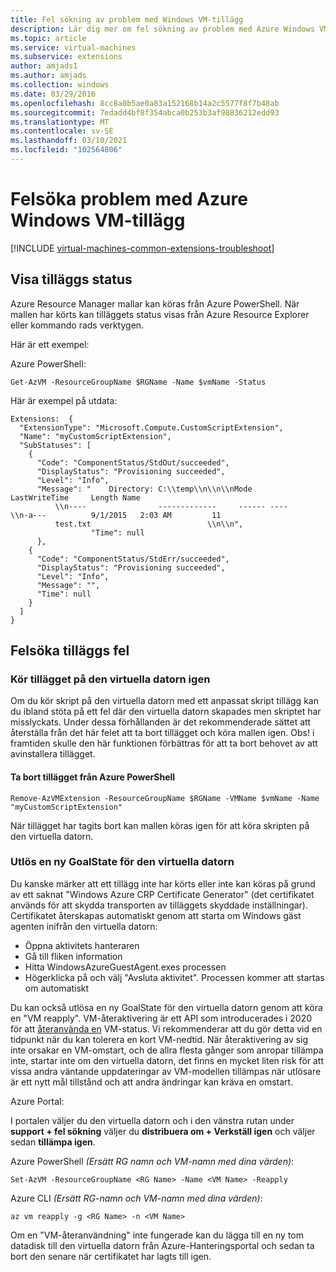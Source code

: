 ```yaml
---
title: Fel sökning av problem med Windows VM-tillägg
description: Lär dig mer om fel sökning av problem med Azure Windows VM-tillägg
ms.topic: article
ms.service: virtual-machines
ms.subservice: extensions
author: amjads1
ms.author: amjads
ms.collection: windows
ms.date: 03/29/2016
ms.openlocfilehash: 8cc8a0b5ae0a83a152168b14a2c5577f8f7b48ab
ms.sourcegitcommit: 7edadd4bf8f354abca0b253b3af98836212edd93
ms.translationtype: MT
ms.contentlocale: sv-SE
ms.lasthandoff: 03/10/2021
ms.locfileid: "102564806"
---
```

# <a name="troubleshooting-azure-windows-vm-extension-failures"></a>Felsöka problem med Azure Windows VM-tillägg
[!INCLUDE [virtual-machines-common-extensions-troubleshoot](../../../includes/virtual-machines-common-extensions-troubleshoot.md)]

## <a name="viewing-extension-status"></a>Visa tilläggs status
Azure Resource Manager mallar kan köras från Azure PowerShell. När mallen har körts kan tilläggets status visas från Azure Resource Explorer eller kommando rads verktygen.

Här är ett exempel:

Azure PowerShell:

```azurepowershell
Get-AzVM -ResourceGroupName $RGName -Name $vmName -Status
```

Här är exempel på utdata:

```output
Extensions:  {
  "ExtensionType": "Microsoft.Compute.CustomScriptExtension",
  "Name": "myCustomScriptExtension",
  "SubStatuses": [
    {
      "Code": "ComponentStatus/StdOut/succeeded",
      "DisplayStatus": "Provisioning succeeded",
      "Level": "Info",
      "Message": "    Directory: C:\\temp\\n\\n\\nMode                LastWriteTime     Length Name
          \\n----                -------------     ------ ----                              \\n-a---          9/1/2015   2:03 AM         11
          test.txt                          \\n\\n",
                  "Time": null
      },
    {
      "Code": "ComponentStatus/StdErr/succeeded",
      "DisplayStatus": "Provisioning succeeded",
      "Level": "Info",
      "Message": "",
      "Time": null
    }
  ]
}
```

## <a name="troubleshooting-extension-failures"></a>Felsöka tilläggs fel

### <a name="rerun-the-extension-on-the-vm"></a>Kör tillägget på den virtuella datorn igen
Om du kör skript på den virtuella datorn med ett anpassat skript tillägg kan du ibland stöta på ett fel där den virtuella datorn skapades men skriptet har misslyckats. Under dessa förhållanden är det rekommenderade sättet att återställa från det här felet att ta bort tillägget och köra mallen igen.
Obs! i framtiden skulle den här funktionen förbättras för att ta bort behovet av att avinstallera tillägget.

#### <a name="remove-the-extension-from-azure-powershell"></a>Ta bort tillägget från Azure PowerShell
```azurepowershell
Remove-AzVMExtension -ResourceGroupName $RGName -VMName $vmName -Name "myCustomScriptExtension"
```

När tillägget har tagits bort kan mallen köras igen för att köra skripten på den virtuella datorn.

### <a name="trigger-a-new-goalstate-to-the-vm"></a>Utlös en ny GoalState för den virtuella datorn
Du kanske märker att ett tillägg inte har körts eller inte kan köras på grund av ett saknat "Windows Azure CRP Certificate Generator" (det certifikatet används för att skydda transporten av tilläggets skyddade inställningar).
Certifikatet återskapas automatiskt genom att starta om Windows gäst agenten inifrån den virtuella datorn:
- Öppna aktivitets hanteraren
- Gå till fliken information
- Hitta WindowsAzureGuestAgent.exes processen
- Högerklicka på och välj "Avsluta aktivitet". Processen kommer att startas om automatiskt


Du kan också utlösa en ny GoalState för den virtuella datorn genom att köra en "VM reapply". VM-återaktivering är ett API som introducerades i 2020 för att [återanvända en](/rest/api/compute/virtualmachines/reapply) VM-status. Vi rekommenderar att du gör detta vid en tidpunkt när du kan tolerera en kort VM-nedtid. När återaktivering av sig inte orsakar en VM-omstart, och de allra flesta gånger som anropar tillämpa inte, startar inte om den virtuella datorn, det finns en mycket liten risk för att vissa andra väntande uppdateringar av VM-modellen tillämpas när utlösare är ett nytt mål tillstånd och att andra ändringar kan kräva en omstart. 

Azure Portal:

I portalen väljer du den virtuella datorn och i den vänstra rutan under **support + fel sökning** väljer du **distribuera om + Verkställ igen** och väljer sedan **tillämpa igen**.


Azure PowerShell *(Ersätt RG namn och VM-namn med dina värden)*:

```azurepowershell
Set-AzVM -ResourceGroupName <RG Name> -Name <VM Name> -Reapply
```

Azure CLI *(Ersätt RG-namn och VM-namn med dina värden)*:

```azurecli
az vm reapply -g <RG Name> -n <VM Name>
```

Om en "VM-återanvändning" inte fungerade kan du lägga till en ny tom datadisk till den virtuella datorn från Azure-Hanteringsportal och sedan ta bort den senare när certifikatet har lagts till igen.